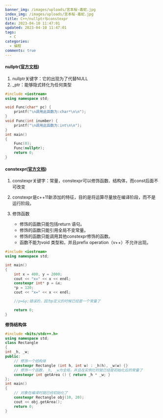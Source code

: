 ```yaml
---
banner_img: /images/uploads/宮本桜-毒蛇.jpg
index_img: /images/uploads/宮本桜-毒蛇.jpg
title: C++/nullptr与constexpr
date: 2023-04-10 11:47:01
updated: 2023-04-10 11:47:01
tags:
  - C
categories:
  - 编程
comments: true
---
```

#### nullptr([官方文档](https://learn.microsoft.com/zh-cn/cpp/cpp/nullptr?view=msvc-140))

1. nullptr关键字：它的出现为了代替NULL
2. _ptr：能够隐式转化为任何类型

```cpp
#include <iostream>
using namespace std;

void Func(char* pc) {
    printf("\n调用此函数为:char*\n\n");
}
void Func(int inumber) {
    printf("\n调用此函数为:int\n\n");
}
int main()
{
    Func(0);
    Func(nullptr);
    return 0;
}
```

#### constexpr([官方文档](https://learn.microsoft.com/zh-cn/cpp/cpp/constexpr-cpp?view=msvc-140))

1. constexpr关键字：常量，constexpr可以修饰函数、结构体，而const后面不可改变
2. constexpr是c++11新添加的特征，目的是将运算尽量放在编译阶段，而不是运行阶段。
3. 修饰函数

   * 修饰的函数只能包括return 语句。
   * 修饰的函数只能引用全局不变常量。
   * 修饰的函数只能调用其他constexpr修饰的函数。
   * 函数不能为void 类型和，并且prefix operation（v++）不允许出现。

```cpp
#include <iostream>
using namespace std;

int main()
{
    int x = 400, y = 2000;
    cout << "x=" << x << endl;
    constexpr int* p = &x;
    *p = 120;
    cout << "x=" << x << endl;

    //p=&y;错误的，因为p定义的时候已经是一个常量了

    return 0;
}
```

**修饰结构体**

```cpp
#include <bits/stdc++.h> 
using namespace std; 
class Rectangle 
{ 
int _h, _w; 
public: 
    // 修饰一个结构体
	constexpr Rectangle (int h, int w) : _h(h), _w(w) {} 
	// 修饰一个函数，_h, _w为全局，并且在实例化时就已经是初始化后的常量了
	constexpr int getArea () { return _h * _w; } 
}; 
int main() 
{ 
	// 对象在编译时就已经初始化了
	constexpr Rectangle obj(10, 20); 
	cout << obj.getArea(); 
	return 0; 
}
```